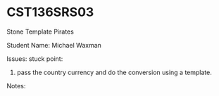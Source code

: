 # CST136SRS03

Stone Template Pirates

Student Name: Michael Waxman

Issues: stuck point: 
1. pass the country currency and do the conversion using a template. 

Notes:
